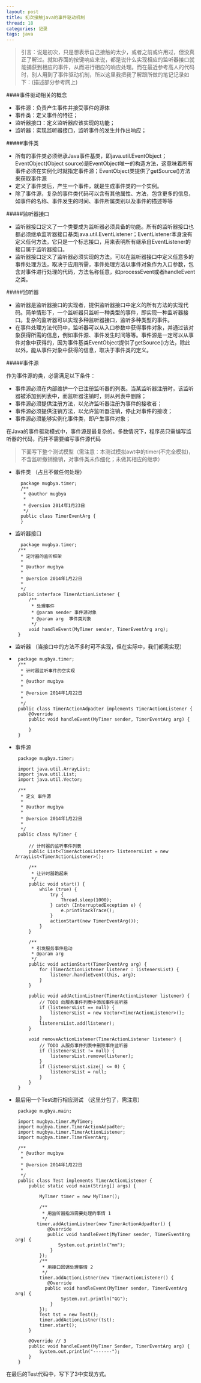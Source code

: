 ```yaml
---
layout: post
title: 初次接触java的事件驱动机制
thread: 18
categories: 记录
tags: java
---
```


   >引言：说是初次，只是想表示自己接触的太少，或者之前或许用过，但没真正了解过。就如界面的按键响应来说，都是说什么实现相应的监听器接口就能捕获到相应的事件，从而进行相应的响应处理。而在最近参考高人的代码时，别人用到了事件驱动机制，所以这里我把我了解跟所做的笔记记录如下：(描述部分参考网上)

####事件驱动相关的概念

 - 事件源：负责产生事件并接受事件的源体
 - 事件类：定义事件的特征；
 - 监听器接口：定义监听器应该实现的功能；
 - 监听器：实现监听器接口，监听事件的发生并作出响应；

#####事件类  

- 所有的事件类必须继承Java事件基类，即java.util.EventObject；EventObject(Object source)是EventObject唯一的构造方法，这意味着所有事件必须在实例化时就指定事件源；EventObject类提供了getSource()方法来获取事件源
- 定义了事件类后，产生一个事件，就是生成事件类的一个实例。
- 除了事件源，复杂的事件类代码可以含有其他属性、方法，包含更多的信息，如事件的名称、事件发生的时间、事件所属类别以及事件的描述等等

#####监听器接口   

- 监听器接口定义了一个类要成为监听器必须具备的功能。所有的监听器接口也都必须继承监听器接口基类java.util.EventListener；EventListener本身没有定义任何方法，它只是一个标志接口，用来表明所有继承自EventListener的接口属于监听器接口。
- 监听器接口定义了监听器必须实现的方法。可以在监听器接口中定义任意多的事件处理方法，取决于应用所需，事件处理方法以事件对象作为入口参数，包含对事件进行处理的代码，方法名称任意，如processEvent或者handleEvent之类。

#####监听器   

- 监听器是监听器接口的实现者，提供监听器接口中定义的所有方法的实现代码。简单情形下，一个监听器只监听一种类型的事件，即实现一种监听器接口。复杂的监听器可以实现多种监听器接口，监听多种类型的事件。
- 在事件处理方法代码中，监听器可以从入口参数中获得事件对象，并通过该对象获得所需的信息，例如事件源、事件发生时间等等。事件源是一定可以从事件对象中获得的，因为事件基类EventObject提供了getSource()方法，除此以外，能从事件对象中获得的信息，取决于事件类的定义。

#####事件源   

作为事件源的类，必需满足以下条件：
- 事件源必须在内部维护一个已注册监听器的列表。当某监听器注册时，该监听器被添加到列表中，而监听器注销时，则从列表中删除；
- 事件源必须提供注册方法，以允许监听器注册为事件的接收者；
- 事件源必须提供注销方法，以允许监听器注销，停止对事件的接收；
- 事件源必须能够实例化事件类，即产生事件对象；


在Java的事件驱动模式中，事件源是最复杂的。多数情况下，程序员只需编写监听器的代码，而并不需要编写事件源代码
   
 >下面写下整个测试模型（需注意：本测试模拟awt中的timer(不完全模拟)，不含监听撤销撤销，对事件类未作细化；未做其相应的继承）  
 
- 事件类  （占且不做任何处理）
 
        package mugbya.timer;
        /**
         * @author mugbya
         * 
         * @version 2014年1月23日
         */
        public class TimerEventArg {    
        }

 - 监听器接口
 
         package mugbya.timer;
        /**
         * 定时器的监听框架
         * 
         * @author mugbya
         * 
         * @version 2014年1月22日
         * 
         */
        public interface TimerActionListener {
            /**
             * 处理事件
             * @param sender 事件源对象
             * @param arg  事件类对象
             */
            void handleEvent(MyTimer sender, TimerEventArg arg);
        }
 - 监听器 （当接口中的方法不多时可不实现，但在实际中，我们都需实现） 
 - 
        package mugbya.timer;
        /**
         * 计时器监听事件的空实现
         * 
         * @author mugbya
         * 
         * @version 2014年1月22日
         * 
         */
        public class TimerActionAdpadter implements TimerActionListener {
            @Override
            public void handleEvent(MyTimer sender, TimerEventArg arg) {
                
            }
        } 
 - 事件源 
 
        package mugbya.timer;
        
        import java.util.ArrayList;
        import java.util.List;
        import java.util.Vector;
        
        /**
         * 定义 事件源
         * 
         * @author mugbya
         * 
         * @version 2014年1月22日
         * 
         */
        public class MyTimer {
        
            // 计时器的监听事件列表
            public List<TimerActionListener> listenersList = new ArrayList<TimerActionListener>();
            
            /**
             * 让计时器跑起来
             */
            public void start() {
                while (true) {
                    try {
                        Thread.sleep(1000);
                    } catch (InterruptedException e) {
                        e.printStackTrace();
                    }
                    actionStart(new TimerEventArg());
                }
            }
        
            /**
             * 引发服务事件启动
             * @param arg
             */
            public void actionStart(TimerEventArg arg) {
                for (TimerActionListener listener : listenersList) {
                    listener.handleEvent(this, arg);
                }
            }
        
            public void addActionListner(TimerActionListener listener) {
                // TODO 向服务事件列表中添加事件监听器
                if (listenersList == null) {
                    listenersList = new Vector<TimerActionListener>();
                }
                listenersList.add(listener);
            }
        
            void removeActionListener(TimerActionListener listener) {
                // TODO 从服务事件列表中删除事件监听器
                if (listenersList != null) {
                    listenersList.remove(listener);
                }
                if (listenersList.size() <= 0) {
                    listenersList = null;
                }
            }
        }

 - 最后用一个Test进行相应测试 （这里分包了，需注意）  
 
        package mugbya.main;
        
        import mugbya.timer.MyTimer;
        import mugbya.timer.TimerActionAdpadter;
        import mugbya.timer.TimerActionListener;
        import mugbya.timer.TimerEventArg;
        
        /**
         * @author mugbya
         * 
         * @version 2014年1月22日
         * 
         */
        public class Test implements TimerActionListener {
            public static void main(String[] args) {
        
                MyTimer timer = new MyTimer();
                
                /**
                 * 用监听器指派需要处理的事情 1
                 */
               timer.addActionListner(new TimerActionAdpadter() {
                   @Override  
                   public void handleEvent(MyTimer sender, TimerEventArg arg) {
                       System.out.println("mm");
                    }
                });
                /**
                 * 用接口回调处理事情 2
                 */
                timer.addActionListner(new TimerActionListener() {		
                   @Override
                  public void handleEvent(MyTimer sender, TimerEventArg arg) {
                        System.out.println("GG");
                    }
                });
                Test tst = new Test();
                timer.addActionListner(tst);
                timer.start();
            }
        
            @Override // 3
            public void handleEvent(MyTimer Sender, TimerEventArg arg) {
                System.out.println("-------");
            }
        }


在最后的Test代码中，写下了3中实现方式。
